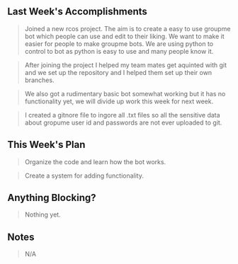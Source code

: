 ## Last Week's Accomplishments

> Joined a new rcos project. The aim is to create a easy to use groupme bot which people can use and edit to their liking. We want to make it easier for people to make groupme bots. We are using python to control to bot as python is easy to use and many people know it.

> After joining the project I helped my team mates get aquinted with git and we set up the repository and I helped them set up their own branches.

> We also got a rudimentary basic bot somewhat working but it has no functionality yet, we will divide up work this week for next week.

> I created a gitnore file to ingore all .txt files so all the sensitive data about gropume user id and passwords are not ever uploaded to git.

## This Week's Plan

> Organize the code and learn how the bot works.

> Create a system for adding functionality.

## Anything Blocking?

> Nothing yet.

## Notes

> N/A
